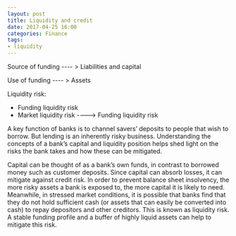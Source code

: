 ```yaml
---
layout: post
title: Liquidity and credit
date: 2017-04-25 16:00
categories: Finance
tags:
- liquidity
---
```


Source of funding ---- > Liabilities and capital

Use of funding ---- > Assets

Liquidity risk:

- Funding liquidity risk
- Market liquidity risk ----> Funding liquidity risk

A key function of banks is to channel savers’ deposits to
people that wish to borrow. But lending is an inherently risky
business. Understanding the concepts of a bank’s capital and
liquidity position helps shed light on the risks the bank takes
and how these can be mitigated.

Capital can be thought of as a bank’s own funds, in contrast to
borrowed money such as customer deposits. Since capital can
absorb losses, it can mitigate against credit risk. In order to
prevent balance sheet insolvency, the more risky assets a bank
is exposed to, the more capital it is likely to need. Meanwhile,
in stressed market conditions, it is possible that banks find
that they do not hold sufficient cash (or assets that can easily
be converted into cash) to repay depositors and other
creditors. This is known as liquidity risk. A stable funding
profile and a buffer of highly liquid assets can help to mitigate
this risk.


